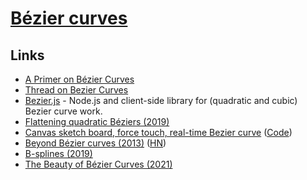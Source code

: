 # [Bézier curves](https://en.wikipedia.org/wiki/B%C3%A9zier_curve)

## Links

- [A Primer on Bézier Curves](https://pomax.github.io/bezierinfo/)
- [Thread on Bezier Curves](https://twitter.com/FreyaHolmer/status/1063633408411295744)
- [Bezier.js](https://github.com/Pomax/bezierjs) - Node.js and client-side library for (quadratic and cubic) Bezier curve work.
- [Flattening quadratic Béziers (2019)](https://raphlinus.github.io/graphics/curves/2019/12/23/flatten-quadbez.html)
- [Canvas sketch board, force touch, real-time Bezier curve](https://quietshu.github.io/apple-pencil-safari-api-test/) ([Code](https://github.com/quietshu/apple-pencil-safari-api-test))
- [Beyond Bézier curves (2013)](https://bosker.wordpress.com/2013/11/13/beyond-bezier-curves/) ([HN](https://news.ycombinator.com/item?id=22379969))
- [B-splines (2019)](https://opensourc.es/blog/b-spline/)
- [The Beauty of Bézier Curves (2021)](https://www.youtube.com/watch?v=aVwxzDHniEw)
